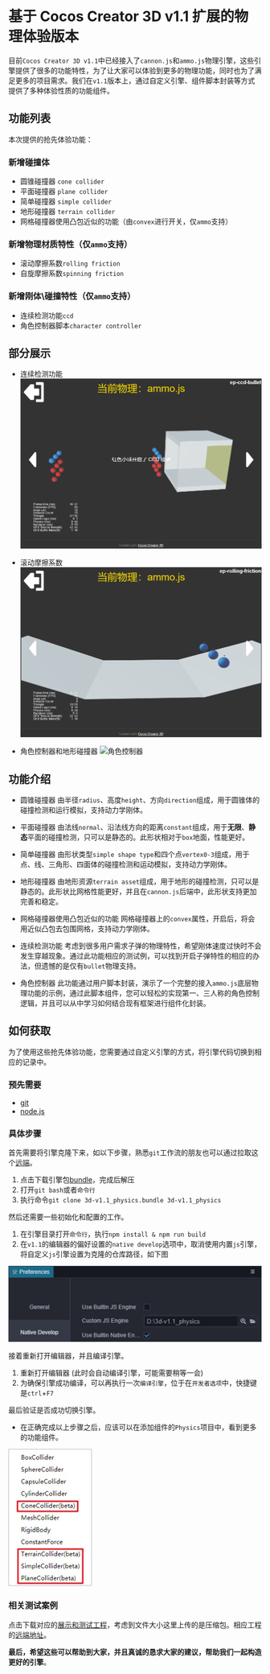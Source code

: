 # 基于 Cocos Creator 3D v1.1 扩展的物理体验版本

目前`Cocos Creator 3D v1.1`中已经接入了`cannon.js`和`ammo.js`物理引擎，这些引擎提供了很多的功能特性，为了让大家可以体验到更多的物理功能，同时也为了满足更多的项目需求。我们在`v1.1`版本上，通过自定义引擎、组件脚本封装等方式提供了多种体验性质的功能组件。

## 功能列表

本次提供的抢先体验功能：

### 新增碰撞体

- 圆锥碰撞器 `cone collider`
- 平面碰撞器 `plane collider`
- 简单碰撞器 `simple collider`
- 地形碰撞器 `terrain collider`
- 网格碰撞器使用凸包近似的功能（由`convex`进行开关，仅`ammo`支持）

### 新增物理材质特性（仅`ammo`支持）

- 滚动摩擦系数`rolling friction`
- 自旋摩擦系数`spinning friction`

### 新增刚体\碰撞特性（仅`ammo`支持）

- 连续检测功能`ccd`
- 角色控制器脚本`character controller`

## 部分展示

- 连续检测功能
  ![连续检测功能](ccd-bullet.gif)

- 滚动摩擦系数
  ![滚动摩擦系数](rolling-friction.gif)

- 角色控制器和地形碰撞器
  ![角色控制器](character-controller.gif)

## 功能介绍

- 圆锥碰撞器
由半径`radius`、高度`height`、方向`direction`组成，用于圆锥体的碰撞检测和运行模拟，支持动力学刚体。

- 平面碰撞器
由法线`normal`、沿法线方向的距离`constant`组成，用于**无限**、**静态**平面的碰撞检测，只可以是静态的。此形状相对于`box`地面，性能更好。

- 简单碰撞器
由形状类型`simple shape type`和四个点`vertex0-3`组成，用于点、线、三角形、四面体的碰撞检测和运动模拟，支持动力学刚体。

- 地形碰撞器
由地形资源`terrain asset`组成，用于地形的碰撞检测，只可以是静态的。此形状比网格性能更好，并且在`cannon.js`后端中，此形状支持更加完善和稳定。

- 网格碰撞器使用凸包近似的功能
网格碰撞器上的`convex`属性，开启后，将会用近似凸包去包围网格，支持动力学刚体。

- 连续检测功能
考虑到很多用户需求子弹的物理特性，希望刚体速度过快时不会发生穿越现象。通过此功能相应的测试例，可以找到开启子弹特性的相应的办法，但遗憾的是仅有`bullet`物理支持。

- 角色控制器
此功能通过用户脚本封装，演示了一个完整的接入`ammo.js`底层物理功能的示例，通过此脚本组件，您可以轻松的实现第一、三人称的角色控制逻辑，并且可以从中学习如何结合现有框架进行组件化封装。

## 如何获取

为了使用这些抢先体验功能，您需要通过自定义引擎的方式，将引擎代码切换到相应的记录中。

### 预先需要

- [git](https://git-scm.com/)
- [node.js](https://nodejs.org/en/)

### 具体步骤

首先需要将引擎克隆下来，如以下步骤，熟悉`git`工作流的朋友也可以通过拉取这个[远端](https://github.com/JayceLai/engine/tree/3d-v1.1_physics-expriment)。

1. 点击下载引擎包[bundle](3d-v1.1_physics.zip)，完成后解压
2. 打开`git bash`或者`命令行`
3. 执行命令`git clone 3d-v1.1_physics.bundle 3d-v1.1_physics`

然后还需要一些初始化和配置的工作。

1. 在引擎目录打开`命令行`，执行`npm install & npm run build`
2. 在`v1.1`的编辑器的偏好设置的`native develop`选项中，取消使用内置`js`引擎，将自定义`js`引擎设置为克隆的仓库路径，如下图

![设置引擎](set-engine.jpg)

接着重新打开编辑器，并且编译引擎。

1. 重新打开编辑器 (此时会自动编译引擎，可能需要稍等一会)
2. 为确保引擎成功编译，可以再执行一次`编译引擎`，位于在`开发者选项`中，快捷键是`ctrl`+`F7`

最后验证是否成功切换引擎。

- 在正确完成以上步骤之后，应该可以在添加组件的`Physics`项目中，看到更多的功能组件。

![体验组件](ep-colliders.jpg)

### 相关测试案例

点击下载对应的[展示和测试工程](3d-v1.1_demo.zip)，考虑到文件大小这里上传的是压缩包。相应工程的[远端地址](https://github.com/JayceLai/example-3d/tree/v1.1_physics-expriment/physics-3d)。

**最后，希望这些可以帮助到大家，并且真诚的恳求大家的建议，帮助我们一起构造更好的引擎**。
